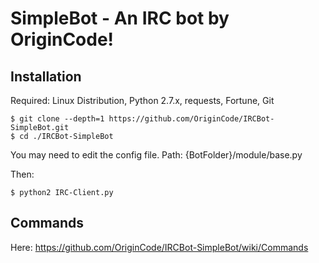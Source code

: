 # SimpleBot - An IRC bot by OriginCode!

## Installation
Required: Linux Distribution, Python 2.7.x, requests, Fortune, Git

	$ git clone --depth=1 https://github.com/OriginCode/IRCBot-SimpleBot.git
	$ cd ./IRCBot-SimpleBot

You may need to edit the config file. Path: {BotFolder}/module/base.py

Then:

	$ python2 IRC-Client.py

## Commands
Here: https://github.com/OriginCode/IRCBot-SimpleBot/wiki/Commands
